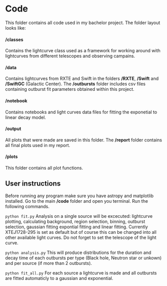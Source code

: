 # Code
This folder contains all code used in my bachelor project. The folder layout looks like:

#### /classes
Contains the lightcurve class used as a framework for working around with lightcurves from different telescopes and observing campains.

#### /data
Contains lightcurves from RXTE and Swift in the folders **/RXTE**, **/Swift** and **/SwiftGC** (Galactic Center). The **/outbursts** folder includes csv files containing outburst fit parameters obtained within this project.

#### /notebook
Contains notebooks and light curves data files for fitting the exponetial to linear decay model. 

#### /output
All plots that were made are saved in this folder. The **/report** folder contains all final plots used in my report.

#### /plots
This folder contains all plot functions.

## User instructions
Before running any program make sure you have astropy and matplotlib installed. Go to the main **/code** folder and open you terminal. Run the following commands.

`python fit.py`
Analysis on a single source will be excecuted: lightcurve plotting, calculating background, region selection, binning, outburst selection, gaussian fitting expontial fitting and linear fitting. Currently XTEJ1728-295 is set as default but of course this can be changed into all other available light curves. Do not forget to set the telescope of the light curve.

`python analysis.py`
This will produce distributions for the duration and decay time of each outbursts per type (Black hole, Neutron star or unkown) and per source (if more than 2 outbursts).

`python fit_all.py`
For each source a lightcurve is made and all outbursts are fitted automaticly to a gaussian and exponential. 

